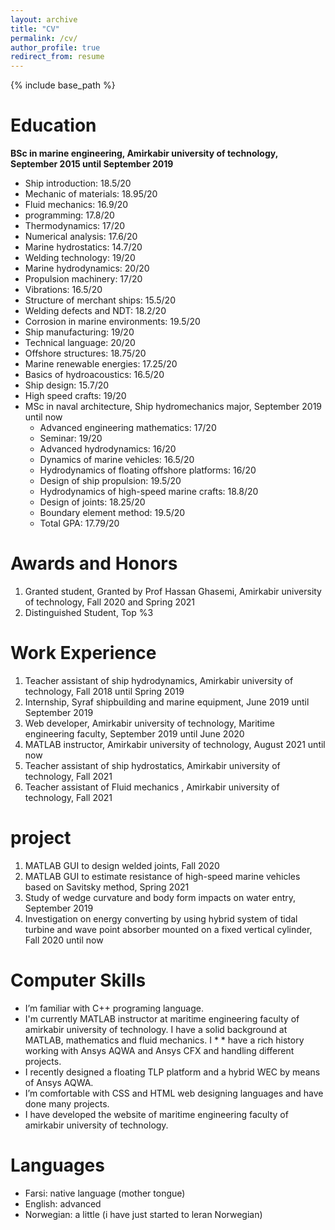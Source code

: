 ```yaml
---
layout: archive
title: "CV"
permalink: /cv/
author_profile: true
redirect_from: resume
---
```


{% include base_path %}

Education
======
 **BSc in marine engineering, Amirkabir university of technology, September 2015 until September 2019**
  * Ship introduction: 18.5/20
  * Mechanic of materials: 18.95/20
  * Fluid mechanics: 16.9/20
  * programming: 17.8/20
  * Thermodynamics: 17/20
  * Numerical analysis: 17.6/20
  * Marine hydrostatics: 14.7/20
  * Welding technology: 19/20
  * Marine hydrodynamics: 20/20
  * Propulsion machinery: 17/20
  * Vibrations: 16.5/20
  * Structure of merchant ships: 15.5/20
  * Welding defects and NDT: 18.2/20
  * Corrosion in marine environments: 19.5/20
  * Ship manufacturing: 19/20
  * Technical language: 20/20
  * Offshore structures: 18.75/20
  * Marine renewable energies: 17.25/20
  * Basics of hydroacoustics: 16.5/20
  * Ship design: 15.7/20
  * High speed crafts: 19/20
* MSc in naval architecture, Ship hydromechanics major, September 2019 until now
  * Advanced engineering mathematics: 17/20
  * Seminar: 19/20
  * Advanced hydrodynamics: 16/20
  * Dynamics of marine vehicles: 16.5/20
  * Hydrodynamics of floating offshore platforms: 16/20
  * Design of ship propulsion: 19.5/20
  * Hydrodynamics of high-speed marine crafts: 18.8/20
  * Design of joints: 18.25/20
  * Boundary element method: 19.5/20
  * Total GPA: 17.79/20

Awards and Honors
======
1) Granted student, Granted by Prof Hassan Ghasemi, Amirkabir university of technology, Fall 2020 and Spring 2021
2) Distinguished Student, Top %3



Work Experience
======

1) Teacher assistant of ship hydrodynamics, Amirkabir university of technology, Fall 2018 until Spring 2019
2) Internship, Syraf shipbuilding and marine equipment, June 2019 until September 2019
3) Web developer, Amirkabir university of technology, Maritime engineering faculty, September 2019 until June 2020
4) MATLAB instructor, Amirkabir university of technology, August 2021 until now
5) Teacher assistant of ship hydrostatics, Amirkabir university of technology, Fall 2021 
6) Teacher assistant of Fluid mechanics , Amirkabir university of technology, Fall 2021


project
=====
1) MATLAB GUI to design welded joints, Fall 2020
2) MATLAB GUI to estimate resistance of high-speed marine vehicles based on Savitsky method, Spring 2021
3) Study of wedge curvature and body form impacts on water entry, September 2019
4) Investigation on energy converting by using hybrid system of tidal turbine and wave point absorber mounted on a fixed vertical cylinder, Fall 2020 until now


Computer Skills
=====
* I’m familiar with C++ programing language. 
* I'm currently MATLAB instructor at  maritime engineering faculty of amirkabir university of technology. I have a solid background at MATLAB, mathematics and fluid mechanics. I * * have a rich history working with Ansys AQWA and Ansys CFX and handling different projects.
* I recently designed a floating TLP platform and a hybrid WEC by means of Ansys AQWA.
* I’m comfortable with CSS and HTML web designing languages and have done many projects.
* I have developed the website of  maritime engineering faculty of amirkabir university of technology.


Languages
====
* Farsi: native language (mother tongue)
* English: advanced
* Norwegian: a little (i have just started to leran Norwegian)
